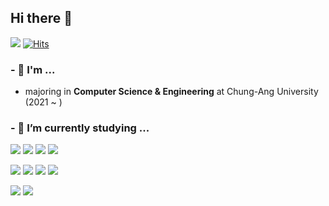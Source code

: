 ## Hi there 👋

<a href="https://www.instagram.com/hnn.ynh/" target="_blank"><img src="https://img.shields.io/badge/Instagram-E4405F?style=flat&logo=Instagram&logoColor=white"></a>
[![Hits](https://hits.seeyoufarm.com/api/count/incr/badge.svg?url=https%3A%2F%2Fgithub.com%2Fhnnynh&count_bg=%230675FB&title_bg=%23000000&icon=&icon_color=%23FFFFFF&title=hits&edge_flat=false)](https://hits.seeyoufarm.com)

### - 👀 I'm ...
- majoring in **Computer Science & Engineering** at Chung-Ang University (2021 ~ )

### - 🌱 I’m currently studying ...

<img src="https://img.shields.io/badge/C-A8B9CC?style=flat&logo=C&logoColor=white"></a>
<img src="https://img.shields.io/badge/C++-00599C?style=flat&logo=C%2B%2B&logoColor=white"/></a>
<img src="https://img.shields.io/badge/Java-007396?style=flat&logo=java&logoColor=white"></a>
<img src="https://img.shields.io/badge/Python-3776AB?style=flat&logo=Python&logoColor=white"></a>

<img src="https://img.shields.io/badge/HTML-E34F26?style=flat&logo=HTML5&logoColor=white"></a>
<img src="https://img.shields.io/badge/CSS-1572B6?style=flat&logo=CSS3&logoColor=white"></a>
<img src="https://img.shields.io/badge/JavaScript-F7DF1E?style=flat&logo=JavaScript&logoColor=white"></a>
<img src="https://img.shields.io/badge/Node.js-339933?style=flat&logo=Node.js&logoColor=white"></a>

<img src="https://img.shields.io/badge/git-F05032?style=flat&logo=git&logoColor=white"></a>
<img src="https://img.shields.io/badge/github-181717?style=flat&logo=github&logoColor=white"></a>

<!--
**hnnynh/hnnynh** is a ✨ _special_ ✨ repository because its `README.md` (this file) appears on your GitHub profile.

Here are some ideas to get you started:

### - :eyes: I'm
- 🔭 I’m currently working on ...
- 🌱 I’m currently learning ...
- 👯 I’m looking to collaborate on ...
- 🤔 I’m looking for help with ...
- 💬 Ask me about ...
- 📫 How to reach me: ...
- 😄 Pronouns: ...
- ⚡ Fun fact: ...
-->
